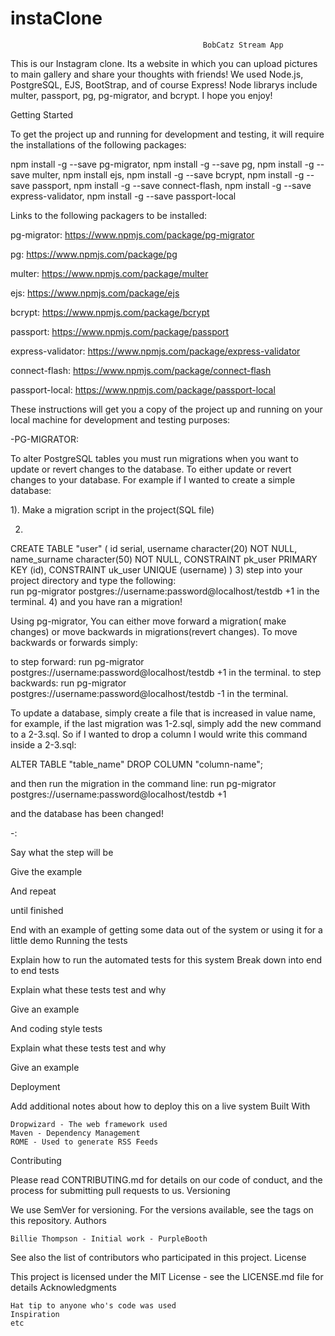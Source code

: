 # instaClone


                                               BobCatz Stream App



This is our Instagram clone. Its a website in which you can upload pictures to main gallery
and share your thoughts with friends! We used Node.js, PostgreSQL, EJS, BootStrap, and of course Express!
 Node librarys include multer, passport, pg, pg-migrator, and bcrypt. I hope you enjoy!  


Getting Started

To get the project up and running for development and testing, it will require the installations of the following packages:

npm install -g --save pg-migrator,
npm install -g --save pg,
npm install -g --save multer,
npm install ejs,
npm install -g --save  bcrypt,
npm install -g --save passport,
npm install -g --save connect-flash,
npm install -g --save express-validator,
npm install -g --save passport-local


Links to the following packagers to be installed:

pg-migrator: https://www.npmjs.com/package/pg-migrator

pg: https://www.npmjs.com/package/pg

multer: https://www.npmjs.com/package/multer

ejs: https://www.npmjs.com/package/ejs

bcrypt: https://www.npmjs.com/package/bcrypt

passport: https://www.npmjs.com/package/passport

express-validator: https://www.npmjs.com/package/express-validator

connect-flash: https://www.npmjs.com/package/connect-flash

passport-local: https://www.npmjs.com/package/passport-local



These instructions will get you a copy of the project up and running on your local machine for development and testing purposes:


-PG-MIGRATOR:

  To alter PostgreSQL tables you must run migrations when you want to update or revert changes to the
  database. To either update or revert changes to your database.
  For example if I wanted to create a simple database:

  1). Make a migration script in the project(SQL file)

  2)
  CREATE TABLE "user"
  (
     id serial,
     username character(20)  NOT NULL,
     name_surname character(50) NOT NULL,
     CONSTRAINT pk_user PRIMARY KEY (id),
     CONSTRAINT uk_user UNIQUE (username)
  )
  3) step into your project directory and type the following:  
  run pg-migrator postgres://username:password@localhost/testdb +1 in the terminal.
  4) and you have ran a migration!


  Using pg-migrator, You can either move forward a migration( make changes) or move backwards
  in migrations(revert changes). To move backwards or forwards simply:

   to step forward: run pg-migrator postgres://username:password@localhost/testdb +1 in the terminal.
   to step backwards:   run pg-migrator postgres://username:password@localhost/testdb -1 in the terminal.

  To update a database, simply create a file that is increased in value name, for example, if the last migration
  was 1-2.sql, simply add the new command to a 2-3.sql. So if I wanted to drop a column
  I would write this command inside a 2-3.sql:

  ALTER TABLE "table_name" DROP COLUMN "column-name";

   and then run the migration in the command line:
   run pg-migrator postgres://username:password@localhost/testdb +1

   and the database has been changed!


  -:












Say what the step will be

Give the example

And repeat

until finished

End with an example of getting some data out of the system or using it for a little demo
Running the tests

Explain how to run the automated tests for this system
Break down into end to end tests

Explain what these tests test and why

Give an example

And coding style tests

Explain what these tests test and why

Give an example

Deployment

Add additional notes about how to deploy this on a live system
Built With

    Dropwizard - The web framework used
    Maven - Dependency Management
    ROME - Used to generate RSS Feeds

Contributing

Please read CONTRIBUTING.md for details on our code of conduct, and the process for submitting pull requests to us.
Versioning

We use SemVer for versioning. For the versions available, see the tags on this repository.
Authors

    Billie Thompson - Initial work - PurpleBooth

See also the list of contributors who participated in this project.
License

This project is licensed under the MIT License - see the LICENSE.md file for details
Acknowledgments

    Hat tip to anyone who's code was used
    Inspiration
    etc

